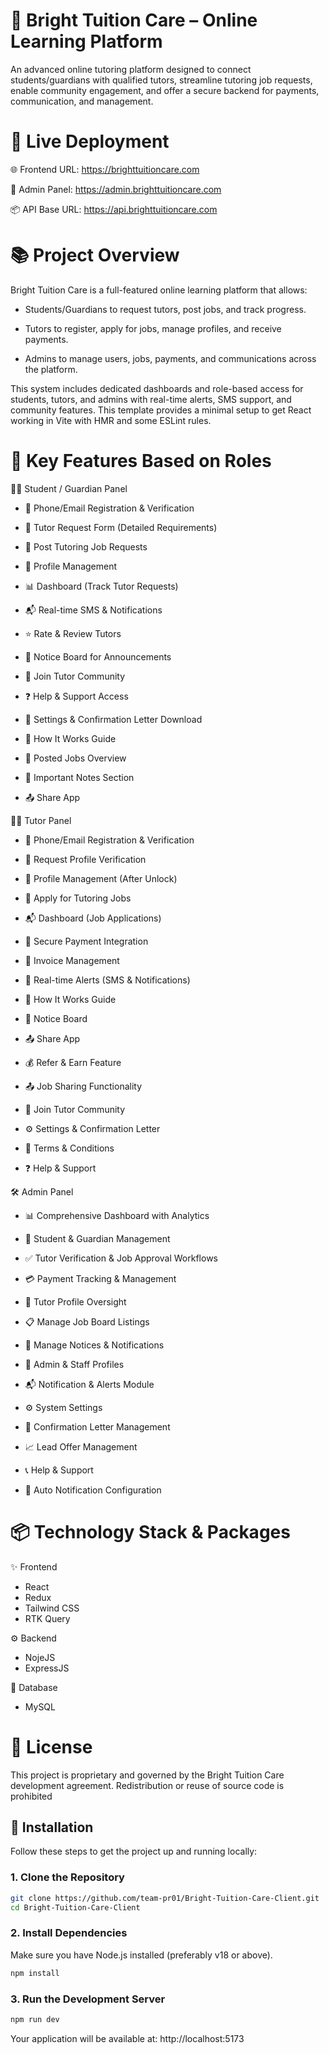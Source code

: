 # 🌟 Bright Tuition Care – Online Learning Platform

An advanced online tutoring platform designed to connect students/guardians with qualified tutors, streamline tutoring job requests, enable community engagement, and offer a secure backend for payments, communication, and management.

# 🚀 Live Deployment

🌐 Frontend URL: https://brighttuitioncare.com

🔧 Admin Panel: https://admin.brighttuitioncare.com

📦 API Base URL: https://api.brighttuitioncare.com

# 📚 Project Overview
Bright Tuition Care is a full-featured online learning platform that allows:

   - Students/Guardians to request tutors, post jobs, and track progress.

   - Tutors to register, apply for jobs, manage profiles, and receive payments.

  - Admins to manage users, jobs, payments, and communications across the platform.

This system includes dedicated dashboards and role-based access for students, tutors, and admins with real-time alerts, SMS support, and community features.
This template provides a minimal setup to get React working in Vite with HMR and some ESLint rules.

# 👤 Key Features Based on Roles

🧑‍🎓 Student / Guardian Panel
 - 🔐 Phone/Email Registration & Verification

 - 📝 Tutor Request Form (Detailed Requirements)

 - 🧾 Post Tutoring Job Requests

 - 📂 Profile Management

 - 📊 Dashboard (Track Tutor Requests)

 - 📬 Real-time SMS & Notifications

 - ⭐ Rate & Review Tutors

 - 📢 Notice Board for Announcements

 - 👥 Join Tutor Community

 - ❓ Help & Support Access

 - 🔄 Settings & Confirmation Letter Download

 - 🧭 How It Works Guide

 - 📌 Posted Jobs Overview

 - 🧾 Important Notes Section

 - 📤 Share App
   



👨‍🏫 Tutor Panel
 - 🔐 Phone/Email Registration & Verification

 - 🧾 Request Profile Verification

 - 🧍 Profile Management (After Unlock)

 - 💼 Apply for Tutoring Jobs

 - 📬 Dashboard (Job Applications)

 - 💸 Secure Payment Integration

 - 🧾 Invoice Management

 - 📢 Real-time Alerts (SMS & Notifications)

 - 🧭 How It Works Guide

 - 📢 Notice Board

 - 📤 Share App

 - 💰 Refer & Earn Feature

 - 📤 Job Sharing Functionality

 - 👥 Join Tutor Community

 - ⚙️ Settings & Confirmation Letter

 - 📃 Terms & Conditions

 - ❓ Help & Support

 

🛠️ Admin Panel
 - 📊 Comprehensive Dashboard with Analytics

 - 👥 Student & Guardian Management

 - ✅ Tutor Verification & Job Approval Workflows

 - 💳 Payment Tracking & Management

 - 📂 Tutor Profile Oversight

 - 📋 Manage Job Board Listings

 - 📢 Manage Notices & Notifications

 - 👤 Admin & Staff Profiles

 - 📬 Notification & Alerts Module

 - ⚙️ System Settings

 - 📜 Confirmation Letter Management

 - 📈 Lead Offer Management

 - 📞 Help & Support

 - 🔔 Auto Notification Configuration

# 📦 Technology Stack & Packages
✨ Frontend
 - React
 - Redux
 - Tailwind CSS
 - RTK Query

⚙️ Backend
 - NojeJS
 - ExpressJS

🧩 Database
 - MySQL

# 📝 License
This project is proprietary and governed by the Bright Tuition Care development agreement. Redistribution or reuse of source code is prohibited



## 🚀 Installation

Follow these steps to get the project up and running locally:

### 1. Clone the Repository

```bash
git clone https://github.com/team-pr01/Bright-Tuition-Care-Client.git
cd Bright-Tuition-Care-Client
```
### 2. Install Dependencies

Make sure you have Node.js installed (preferably v18 or above).
```bash
npm install
```
### 3. Run the Development Server


```bash
npm run dev
```
Your application will be available at: http://localhost:5173


